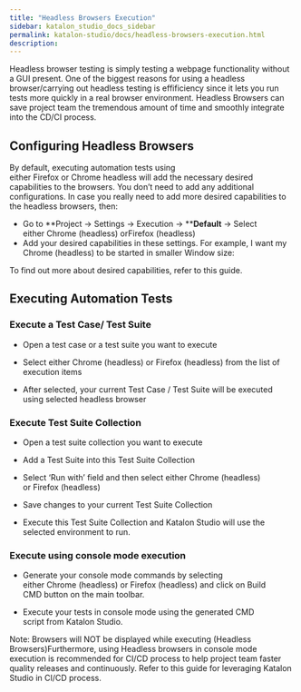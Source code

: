 ```yaml
---
title: "Headless Browsers Execution" 
sidebar: katalon_studio_docs_sidebar
permalink: katalon-studio/docs/headless-browsers-execution.html 
description: 
---
```

Headless browser testing is simply testing a webpage functionality without a GUI present. One of the biggest reasons for using a headless browser/carrying out headless testing is effificiency since it lets you run tests more quickly in a real browser environment. Headless Browsers can save project team the tremendous amount of time and smoothly integrate into the CD/CI process.

Configuring Headless Browsers
-----------------------------

By default, executing automation tests using either Firefox or Chrome headless will add the necessary desired capabilities to the browsers. You don’t need to add any additional configurations. In case you really need to add more desired capabilities to the headless browsers, then:

*   Go to **Project -> Settings -> Execution -> ****Default** -\> Select either Chrome (headless) orFirefox (headless)
*   Add your desired capabilities in these settings. For example, I want my Chrome (headless) to be started in smaller Window size:

To find out more about desired capabilities, refer to this guide.

Executing Automation Tests
--------------------------

### Execute a Test Case/ Test Suite

*   Open a test case or a test suite you want to execute
    
*   Select either Chrome (headless) or Firefox (headless) from the list of execution items
    

*   After selected, your current Test Case / Test Suite will be executed using selected headless browser
    

### Execute Test Suite Collection

*   Open a test suite collection you want to execute
    
*   Add a Test Suite into this Test Suite Collection
    
*   Select ‘Run with’ field and then select either Chrome (headless) or Firefox (headless)
    

*   Save changes to your current Test Suite Collection
    

*   Execute this Test Suite Collection and Katalon Studio will use the selected environment to run.
    

### Execute using console mode execution

*   Generate your console mode commands by selecting either Chrome (headless) or Firefox (headless) and click on Build CMD button on the main toolbar.
    

*   Execute your tests in console mode using the generated CMD script from Katalon Studio.
    

Note: Browsers will NOT be displayed while executing (Headless Browsers)Furthermore, using Headless browsers in console mode execution is recommended for CI/CD process to help project team faster quality releases and continuously. Refer to this guide for leveraging Katalon Studio in CI/CD process.